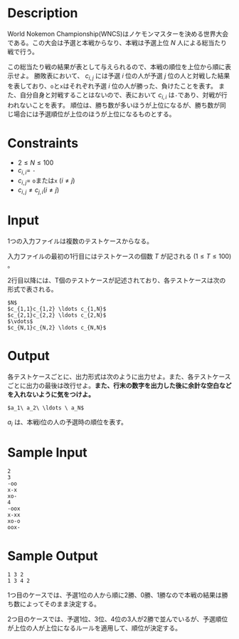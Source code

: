 # Description

World Nokemon Championship(WNCS)はノケモンマスターを決める世界大会である。この大会は予選と本戦からなり、本戦は予選上位 $N$ 人による総当たり戦で行う。

この総当たり戦の結果が表として与えられるので、本戦の順位を上位から順に表示せよ。
勝敗表において、 $c_{i,j}$ には予選 $i$ 位の人が予選 $j$ 位の人と対戦した結果を表しており、`o`と`x`はそれぞれ予選 $i$ 位の人が勝った、負けたことを表す。
また、自分自身と対戦することはないので、表において $c_{i,i}$ は`-`であり、対戦が行われないことを表す。
順位は、勝ち数が多いほうが上位になるが、勝ち数が同じ場合には予選順位が上位のほうが上位になるものとする。

# Constraints

- $2 \le N \le 100$
- $c_{i,i} =$ `-`
- $c_{i,j} =$ `o`または`x` $(i \neq j)$
- $c_{i,j} \neq c_{j,i}(i \neq j)$

# Input
1つの入力ファイルは複数のテストケースからなる。

入力ファイルの最初の1行目にはテストケースの個数 $T$ が記される $(1 \le T \le 100)$ 。

2行目以降には、T個のテストケースが記述されており、各テストケースは次の形式で表される。

```
$N$
$c_{1,1}c_{1,2} \ldots c_{1,N}$
$c_{2,1}c_{2,2} \ldots c_{2,N}$
$\vdots$
$c_{N,1}c_{N,2} \ldots c_{N,N}$
```

# Output
各テストケースごとに、出力形式は次のように出力せよ。また、各テストケースごとに出力の最後は改行せよ。**また、行末の数字を出力した後に余計な空白などを入れないように気をつけよ。**

```
$a_1\ a_2\ \ldots \ a_N$
```

$a_i$ は、本戦i位の人の予選時の順位を表す。

# Sample Input

```
2
3
-oo
x-x
xo-
4
-oox
x-xx
xo-o
oox-
```

# Sample Output

```
1 3 2
1 3 4 2
```

1つ目のケースでは、予選1位の人から順に2勝、0勝、1勝なので本戦の結果は勝ち数によってそのまま決定する。

2つ目のケースでは、予選1位、3位、4位の3人が2勝で並んでいるが、予選順位が上位の人が上位になるルールを適用して、順位が決定する。
